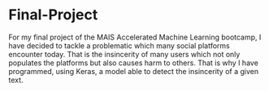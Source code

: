 # Final-Project

For my final project of the MAIS Accelerated Machine Learning bootcamp, I have decided to tackle a problematic which many social platforms encounter today. That is the insincerity of many users which not only populates the platforms but also causes harm to others. That is why I have programmed, using Keras, a model able to detect the insincerity of a given text. 
